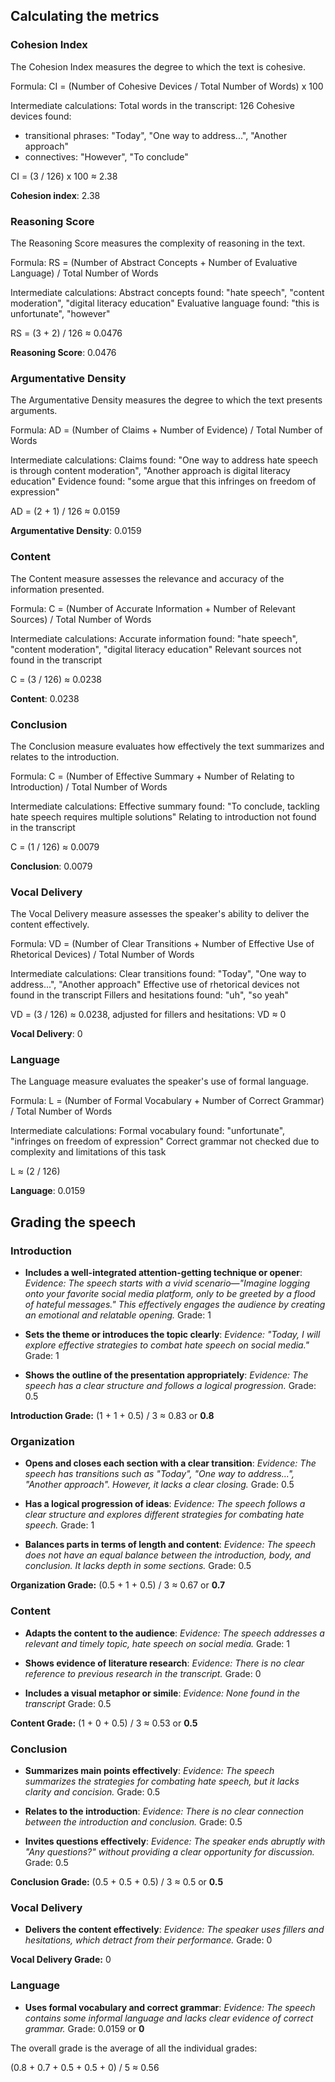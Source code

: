 ## Calculating the metrics

### Cohesion Index
The Cohesion Index measures the degree to which the text is cohesive.

 Formula: CI = (Number of Cohesive Devices / Total Number of Words) x 100

Intermediate calculations:
Total words in the transcript: 126
Cohesive devices found: 
* transitional phrases: "Today", "One way to address...", "Another approach"
* connectives: "However", "To conclude"

CI = (3 / 126) x 100 ≈ 2.38

**Cohesion index**: 2.38

### Reasoning Score
The Reasoning Score measures the complexity of reasoning in the text.

 Formula: RS = (Number of Abstract Concepts + Number of Evaluative Language) / Total Number of Words

Intermediate calculations:
Abstract concepts found: "hate speech", "content moderation", "digital literacy education"
Evaluative language found: "this is unfortunate", "however"

RS = (3 + 2) / 126 ≈ 0.0476

**Reasoning Score**: 0.0476

### Argumentative Density
The Argumentative Density measures the degree to which the text presents arguments.

 Formula: AD = (Number of Claims + Number of Evidence) / Total Number of Words

Intermediate calculations:
Claims found: "One way to address hate speech is through content moderation", "Another approach is digital literacy education"
Evidence found: "some argue that this infringes on freedom of expression"

AD = (2 + 1) / 126 ≈ 0.0159

**Argumentative Density**: 0.0159

### Content
The Content measure assesses the relevance and accuracy of the information presented.

 Formula: C = (Number of Accurate Information + Number of Relevant Sources) / Total Number of Words

Intermediate calculations:
Accurate information found: "hate speech", "content moderation", "digital literacy education"
Relevant sources not found in the transcript

C = (3 / 126) ≈ 0.0238

**Content**: 0.0238

### Conclusion
The Conclusion measure evaluates how effectively the text summarizes and relates to the introduction.

 Formula: C = (Number of Effective Summary + Number of Relating to Introduction) / Total Number of Words

Intermediate calculations:
Effective summary found: "To conclude, tackling hate speech requires multiple solutions"
Relating to introduction not found in the transcript

C = (1 / 126) ≈ 0.0079

**Conclusion**: 0.0079

### Vocal Delivery
The Vocal Delivery measure assesses the speaker's ability to deliver the content effectively.

 Formula: VD = (Number of Clear Transitions + Number of Effective Use of Rhetorical Devices) / Total Number of Words

Intermediate calculations:
Clear transitions found: "Today", "One way to address...", "Another approach"
Effective use of rhetorical devices not found in the transcript
Fillers and hesitations found: "uh", "so yeah"

VD = (3 / 126) ≈ 0.0238, adjusted for fillers and hesitations: VD ≈ 0

**Vocal Delivery**: 0

### Language
The Language measure evaluates the speaker's use of formal language.

 Formula: L = (Number of Formal Vocabulary + Number of Correct Grammar) / Total Number of Words

Intermediate calculations:
Formal vocabulary found: "unfortunate", "infringes on freedom of expression"
Correct grammar not checked due to complexity and limitations of this task

L ≈ (2 / 126)

**Language**: 0.0159

## Grading the speech

### Introduction
* **Includes a well-integrated attention-getting technique or opener**: *Evidence: The speech starts with a vivid scenario—"Imagine logging onto your 
favorite social media platform, only to be greeted by a flood of hateful messages." This effectively engages the audience by creating an emotional and 
relatable opening.*
Grade: 1

* **Sets the theme or introduces the topic clearly**: *Evidence: "Today, I will explore effective strategies to combat hate speech on social media."*
Grade: 1

* **Shows the outline of the presentation appropriately**: *Evidence: The speech has a clear structure and follows a logical progression.*
Grade: 0.5

**Introduction Grade:** (1 + 1 + 0.5) / 3 ≈ 0.83 or **0.8**

### Organization
* **Opens and closes each section with a clear transition**: *Evidence: The speech has transitions such as "Today", "One way to address...", "Another 
approach". However, it lacks a clear closing.*
Grade: 0.5

* **Has a logical progression of ideas**: *Evidence: The speech follows a clear structure and explores different strategies for combating hate speech.*
Grade: 1

* **Balances parts in terms of length and content**: *Evidence: The speech does not have an equal balance between the introduction, body, and conclusion. It 
lacks depth in some sections.*
Grade: 0.5

**Organization Grade:** (0.5 + 1 + 0.5) / 3 ≈ 0.67 or **0.7**

### Content
* **Adapts the content to the audience**: *Evidence: The speech addresses a relevant and timely topic, hate speech on social media.*
Grade: 1

* **Shows evidence of literature research**: *Evidence: There is no clear reference to previous research in the transcript.*
Grade: 0

* **Includes a visual metaphor or simile**: *Evidence: None found in the transcript*
Grade: 0.5

**Content Grade:** (1 + 0 + 0.5) / 3 ≈ 0.53 or **0.5**

### Conclusion
* **Summarizes main points effectively**: *Evidence: The speech summarizes the strategies for combating hate speech, but it lacks clarity and concision.*
Grade: 0.5

* **Relates to the introduction**: *Evidence: There is no clear connection between the introduction and conclusion.*
Grade: 0.5

* **Invites questions effectively**: *Evidence: The speaker ends abruptly with "Any questions?" without providing a clear opportunity for discussion.*
Grade: 0.5

**Conclusion Grade:** (0.5 + 0.5 + 0.5) / 3 ≈ 0.5 or **0.5**

### Vocal Delivery
* **Delivers the content effectively**: *Evidence: The speaker uses fillers and hesitations, which detract from their performance.*
Grade: 0

**Vocal Delivery Grade:** 0

### Language
* **Uses formal vocabulary and correct grammar**: *Evidence: The speech contains some informal language and lacks clear evidence of correct grammar.*
Grade: 0.0159 or **0**

The overall grade is the average of all the individual grades:

(0.8 + 0.7 + 0.5 + 0.5 + 0) / 5 ≈ 0.56
